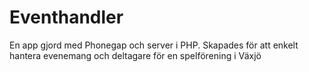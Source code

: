 # Eventhandler
En app gjord med Phonegap och server i PHP. Skapades för att enkelt hantera evenemang och deltagare för en spelförening i Växjö
